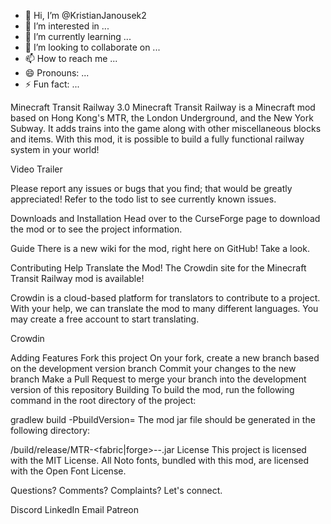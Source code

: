 - 👋 Hi, I’m @KristianJanousek2
- 👀 I’m interested in ...
- 🌱 I’m currently learning ...
- 💞️ I’m looking to collaborate on ...
- 📫 How to reach me ...
- 😄 Pronouns: ...
- ⚡ Fun fact: ...

<!---
KristianJanousek2/KristianJanousek2 is a ✨ special ✨ repository because its `README.md` (this file) appears on your GitHub profile.
You can click the Preview link to take a look at your changes.
--->

Minecraft Transit Railway 3.0
Minecraft Transit Railway is a Minecraft mod based on Hong Kong's MTR, the London Underground, and the New York Subway. It adds trains into the game along with other miscellaneous blocks and items. With this mod, it is possible to build a fully functional railway system in your world!

Video Trailer

Please report any issues or bugs that you find; that would be greatly appreciated! Refer to the todo list to see currently known issues.

Downloads and Installation
Head over to the CurseForge page to download the mod or to see the project information.

Guide
There is a new wiki for the mod, right here on GitHub! Take a look.

Contributing
Help Translate the Mod!
The Crowdin site for the Minecraft Transit Railway mod is available!

Crowdin is a cloud-based platform for translators to contribute to a project. With your help, we can translate the mod to many different languages. You may create a free account to start translating.

Crowdin

Adding Features
Fork this project
On your fork, create a new branch based on the development version branch
Commit your changes to the new branch
Make a Pull Request to merge your branch into the development version of this repository
Building
To build the mod, run the following command in the root directory of the project:

gradlew build -PbuildVersion=<minecraft version>
The mod jar file should be generated in the following directory:

<root>/build/release/MTR-<fabric|forge>-<minecraft version>-<mod version>.jar
License
This project is licensed with the MIT License. All Noto fonts, bundled with this mod, are licensed with the Open Font License.

Questions? Comments? Complaints?
Let's connect.

Discord   LinkedIn   Email   Patreon
